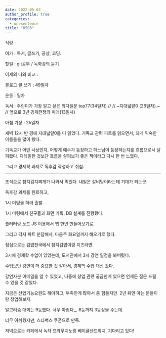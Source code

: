 ```yaml
---
date: 2022-05-03
author_profile: true
categories:
  - onesentence
title: "0503"
---
```


식량 : 

여가 : 독서, 글쓰기, 공상, 코딩.

할일 : git공부 / 녹화강의 듣기

어제의 나와 비교 : 


블로그 글 쓰기 : 49일차

운동 : 일차

독서 : 주린이가 가장 알고 싶은 최다질문 top77(34일차) // // ~지대넓얕0 (26일차).~ // 앞으로 3년 경제전쟁의 미래(13일차)

아침 기상 : 25일차


새벽 12시 반 경에 지대넓얕0를 다 읽었다. 기독교 관련 파트를 읽으면서, 되게 익숙한 이름들을 많이 봤다.

기독교가 어떤 사상인지, 어떻게 예수가 등장하고 하느님이 등장하는지를 흐름으로서 살펴봤다. 디테일한 것보단 흐름을 살펴보기 좋은 책이라고 다시 한 번 느꼈다.

그리고 경제학 과제로 독후감 작성하고 취침.

---

조식으로 참치김치찌개가 나와서 먹었다. 내일은 갈비탕이라는데 기대가 되는군.

독후감 과제를 완료하고,

1시 미팅을 하러 출발.

1시 미팅에서 친구들과 화면 기획, DB 설계를 진행했다.

플러터랑 노드 JS 이용해서 앱 한번 만들어보기로.

그리고 각자 파트 분담해서, 다음주 화요일까지 해오기로 했다.

점심으로는 김밥천국에서 참치김밥이랑 치즈라면.

3시에 경제학 수업이 있었는데, 도서관에서 3시 강연 일정을 봐버렸다.

수업보단 강연이 더 중요한 것 같아서, 경제학 수업 대신 갔다.

강연자분 이메일을 알 수 있었고, 나중에 창업 관련 궁금한게 있으면 언제든 질문 드릴 수 있을 것 같았다.

지금은 산업기능요원도 해야하고, 부족한게 많아서 좀 힘들지만. 2년 뒤엔 아는 분들이랑 창업해보자.

알고리즘 대회는 9등했다. 너무 아쉽다,,, 8등까지 3등상을 주는데.

너무 아쉬웠지만, 스타벅스 쿠폰으로 만족.

저녁으로는 카페에서 녹차 프라푸치노랑 베이글샌드위치. 기다리고 있다!

